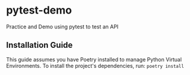 # pytest-demo

Practice and Demo using pytest to test an API

## Installation Guide

This guide assumes you have Poetry installed to manage Python Virtual Environments.
To install the project's dependencies, run:
`poetry install`
